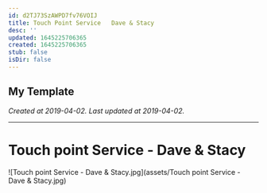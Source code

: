 ```yaml
---
id: d2TJ73SzAWPD7fv76VOIJ
title: Touch Point Service   Dave & Stacy
desc: ''
updated: 1645225706365
created: 1645225706365
stub: false
isDir: false
---
```

My Template
---

_Created at 2019-04-02._
_Last updated at 2019-04-02._




---

# Touch point Service - Dave & Stacy


![Touch point Service - Dave & Stacy.jpg](assets/Touch point Service - Dave & Stacy.jpg)

